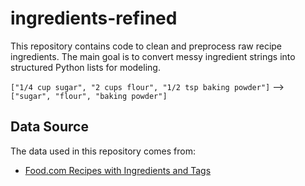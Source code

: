 # ingredients-refined


This repository contains code to clean and preprocess raw recipe ingredients. The main goal is to convert messy ingredient strings into structured Python lists for modeling.

`["1/4 cup sugar", "2 cups flour", "1/2 tsp baking powder"]` -->  `["sugar", "flour", "baking powder"]` 

## Data Source
The data used in this repository comes from:

- [Food.com Recipes with Ingredients and Tags]([https://www.kaggle.com/datasets/your-dataset-link](https://www.kaggle.com/datasets/realalexanderwei/food-com-recipes-with-ingredients-and-tags))

